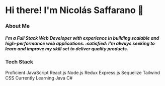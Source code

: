 <h1>Hi there! I'm Nicolás Saffarano 👋</h1>

<h3>About Me</h3>

<h5>I'm a Full Stack Web Developer with experience in building scalable and high-performance web applications. :satisfied: I'm always seeking to learn and improve my skill set to deliver quality products.</h5>

<h3> Tech Stack </h3>

Proficient
JavaScript
React.js
Node.js
Redux
Express.js
Sequelize
Tailwind CSS
Currently Learning
Java
C#
